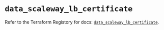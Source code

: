 # `data_scaleway_lb_certificate`

Refer to the Terraform Registory for docs: [`data_scaleway_lb_certificate`](https://registry.terraform.io/providers/scaleway/scaleway/2.39.0/docs/data-sources/lb_certificate).

